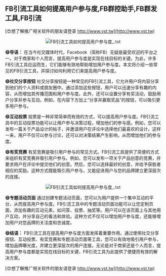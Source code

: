 ## **FB引流工具如何提高用户参与度,FB群控助手,FB群发工具,FB引流**

[😍想了解推广相关软件的朋友请登录 http://www.vst.tw](http://www.vst.tw)

 <center><img src="https://vst.tw/MP4/tuiguang/png/2.png" alt="FB引流工具如何提高用户参与度_.txt"></center>

**😄导语：**
在当今社交媒体时代，Facebook（简称FB）无疑是最受欢迎的平台之一。对于商家和个人而言，提高用户参与度是实现在线目标的关键。为此，许多FB引流工具应运而生，它们能够有效地帮助增加用户参与度。本文将介绍一些常见的FB引流工具，并探讨如何利用它们来提高用户参与度。

**😄社交分享按钮**
社交分享按钮是一种常见的FB引流工具，它允许用户将内容分享到他们的个人资料或朋友圈中。通过添加这些按钮，用户可以迅速分享有趣的内容，从而增加其传播范围和用户参与度。此外，还可以设置分享有奖活动，鼓励用户分享并参与互动。例如，在内容下方加上“分享并赢取奖品”的按钮，可以吸引更多用户参与。

**😄互动投票**
投票是一种非常简单而有效的方式，可以提高用户参与度。FB引流工具中的互动投票功能可以让用户参与决策过程，增加他们的参与感。例如，您可以发布一篇关于产品设计的帖子，并邀请用户在评论中选择他们最喜欢的设计。这样一来，用户不仅可以参与讨论，还可以对决策结果产生影响，从而增加他们的参与度。

**😄有奖竞赛**
有奖竞赛是吸引用户参与的常见方式。FB引流工具提供了简便的方式来组织有奖竞赛并吸引用户参与。例如，您可以发布一项关于产品创意的竞赛，并要求用户在评论中提交他们的创意。然后，您可以选择最好的创意，并给予获胜者相应的奖励。这种方式既能吸引用户参与，又能促进用户与您的品牌建立更深层次的连接。

 <center><img src="https://vst.tw/MP4/tuiguang/png/8.png" alt="FB引流工具如何提高用户参与度_.txt"></center>

**😄专题活动页面**
通过创建专题活动页面，您可以为用户提供一个集中互动的平台，从而提高用户参与度。FB引流工具中的专题活动页面功能可以让您定制页面，添加有趣的互动元素，如问答、投票、抽奖等。用户可以在该页面上与其他用户互动，并分享自己的看法和体验。这种方式不仅可以增加用户参与度，还能够增加用户对您品牌的关注度和忠诚度。

**😄结语：**
FB引流工具在提高用户参与度方面发挥着重要作用。通过使用社交分享按钮、互动投票、有奖竞赛和专题活动页面等工具，您可以有效地吸引用户参与，增加品牌曝光度，并建立更深层次的用户连接。无论是对于商家还是个人而言，提高用户参与度都是实现在线目标的关键，FB引流工具为此提供了便捷而有效的解决方案。

[😍想了解推广相关软件的朋友请登录 http://www.vst.tw](http://www.vst.tw)




